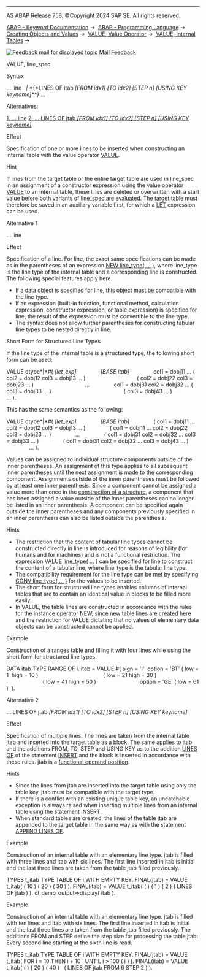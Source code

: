   

* * *

AS ABAP Release 758, ©Copyright 2024 SAP SE. All rights reserved.

[ABAP - Keyword Documentation](javascript:call_link\('abenabap.htm'\)) →  [ABAP - Programming Language](javascript:call_link\('abenabap_reference.htm'\)) →  [Creating Objects and Values](javascript:call_link\('abencreate_objects.htm'\)) →  [VALUE, Value Operator](javascript:call_link\('abenconstructor_expression_value.htm'\)) →  [VALUE, Internal Tables](javascript:call_link\('abenvalue_constructor_params_itab.htm'\)) → 

 [![](Mail.gif?object=Mail.gif "Feedback mail for displayed topic") Mail Feedback](mailto:f1_help@sap.com?subject=Feedback%20on%20ABAP%20Documentation&body=Document:%20VALUE%2C%20line_spec%2C%20ABENVALUE_CONSTRUCTOR_PARAMS_LSPC%2C%20758%0D%0A%0D%0AError:%0D%0A%0D%0A%0D%0A%0D%0ASuggestion%20for%20improvement:)

VALUE, line\_spec

Syntax

... line
  *|* *{*LINES OF itab *\[*FROM idx1*\]* *\[*TO idx2*\]* *\[*STEP n*\]* *\[*USING KEY keyname*\]**}* ...

Alternatives:

[1\. ... line](#!ABAP_ALTERNATIVE_1@1@)
[2\. ... LINES OF jtab *\[*FROM idx1*\]* *\[*TO idx2*\]* *\[*STEP n*\]* *\[*USING KEY keyname*\]*](#!ABAP_ALTERNATIVE_2@2@)

Effect

Specification of one or more lines to be inserted when constructing an internal table with the value operator [VALUE](javascript:call_link\('abenvalue_constructor_params_itab.htm'\)).

Hint

If lines from the target table or the entire target table are used in line\_spec in an assignment of a constructor expression using the value operator [VALUE](javascript:call_link\('abenvalue_constructor_params_itab.htm'\)) to an internal table, these lines are deleted or overwritten with a start value before both variants of line\_spec are evaluated. The target table must therefore be saved in an auxiliary variable first, for which a [LET](javascript:call_link\('abaplet.htm'\)) expression can be used.

Alternative 1   

... line

Effect

Specification of a line. For line, the exact same specifications can be made as in the parentheses of an expression [NEW line\_type( ... )](javascript:call_link\('abenconstructor_expression_new.htm'\)), where line\_type is the line type of the internal table and a corresponding line is constructed. The following special features apply here:

-   If a data object is specified for line, this object must be compatible with the line type.
-   If an expression (built-in function, functional method, calculation expression, constructor expression, or table expression) is specified for line, the result of the expression must be convertible to the line type.
-   The syntax does not allow further parentheses for constructing tabular line types to be nested directly in line.

Short Form for Structured Line Types   

If the line type of the internal table is a structured type, the following short form can be used:

VALUE dtype*|*#( *\[*let\_exp*\]*
               *\[*BASE itab*\]*
               col1 = dobj11 ... ( col2 = dobj12 col3 = dobj13 ... )
                                 ( col2 = dobj22 col3 = dobj23 ... )
                                 ...
               col1 = dobj31 col2 = dobj32 ... ( col3 = dobj33 ... )
                                               ( col3 = dobj43 ... )
               ... ).

This has the same semantics as the following:

VALUE dtype*|*#( *\[*let\_exp*\]*
               *\[*BASE itab*\]*
               ( col1 = dobj11 ... col2 = dobj12 col3 = dobj13 ... )
               ( col1 = dobj11 ... col2 = dobj22 col3 = dobj23 ... )
               ...
               ( col1 = dobj31 col2 = dobj32 ... col3 = dobj33 ... )
               ( col1 = dobj31 col2 = dobj32 ... col3 = dobj43 ... )
               ... ).

Values can be assigned to individual structure components outside of the inner parentheses. An assignment of this type applies to all subsequent inner parentheses until the next assignment is made to the corresponding component. Assignments outside of the inner parentheses must be followed by at least one inner parenthesis. Since a component cannot be assigned a value more than once in the [construction of a structure](javascript:call_link\('abennew_constructor_params_struct.htm'\)), a component that has been assigned a value outside of the inner parentheses can no longer be listed in an inner parenthesis. A component can be specified again outside the inner parentheses and any components previously specified in an inner parenthesis can also be listed outside the parenthesis.

Hints

-   The restriction that the content of tabular line types cannot be constructed directly in line is introduced for reasons of legibility (for humans and for machines) and is not a functional restriction. The expression [VALUE line\_type( ... )](javascript:call_link\('abenconstructor_expression_value.htm'\)) can be specified for line to construct the content of a tabular line, where line\_type is the tabular line type.
-   The compatibility requirement for the line type can be met by specifying [CONV line\_type( ... )](javascript:call_link\('abenconstructor_expression_conv.htm'\)) for the values to be inserted.
-   The short form for structured line types enables columns of internal tables that are to contain an identical value in blocks to be filled more easily.
-   In VALUE, the table lines are constructed in accordance with the rules for the instance operator [NEW](javascript:call_link\('abenconstructor_expression_new.htm'\)), since new table lines are created here and the restriction for VALUE dictating that no values of elementary data objects can be constructed cannot be applied.

Example

Construction of a [ranges table](javascript:call_link\('abenranges_table_glosry.htm'\) "Glossary Entry") and filling it with four lines while using the short form for structured line types.

DATA itab TYPE RANGE OF i.
itab = VALUE #( sign = 'I'  option = 'BT' ( low = 1  high = 10 )
                                          ( low = 21 high = 30 )
                                          ( low = 41 high = 50 )
                            option = 'GE' ( low = 61 )  ).

Alternative 2   

... LINES OF jtab *\[*FROM idx1*\]* *\[*TO idx2*\]* *\[*STEP n*\]* *\[*USING KEY keyname*\]*

Effect

Specification of multiple lines. The lines are taken from the internal table jtab and inserted into the target table as a block. The same applies to jtab and the additions FROM, TO, STEP and USING KEY as to the addition [LINES OF](javascript:call_link\('abapinsert_itab_linespec.htm'\)) of the statement [INSERT](javascript:call_link\('abapinsert_itab.htm'\)) and the block is inserted in accordance with these rules. jtab is a [functional operand position](javascript:call_link\('abenfunctional_position_glosry.htm'\) "Glossary Entry").

Hints

-   Since the lines from jtab are inserted into the target table using only the table key, jtab must be compatible with the target type.
-   If there is a conflict with an existing unique table key, an uncatchable exception is always raised when inserting multiple lines from an internal table using the statement [INSERT](javascript:call_link\('abapinsert_itab.htm'\)).
-   When standard tables are created, the lines of the table jtab are appended to the target table in the same way as with the statement [APPEND LINES OF](javascript:call_link\('abapappend_linespec.htm'\)).

Example

Construction of an internal table with an elementary line type. jtab is filled with three lines and itab with six lines. The first line inserted in itab is initial and the last three lines are taken from the table jtab filled previously.

TYPES t\_itab TYPE TABLE OF i WITH EMPTY KEY.
FINAL(jtab) = VALUE t\_itab( ( 10 ) ( 20 ) ( 30 ) ).
FINAL(itab) = VALUE t\_itab( ( ) ( 1 ) ( 2 ) ( LINES OF jtab ) ).
cl\_demo\_output=>display( itab ).

Example

Construction of an internal table with an elementary line type. jtab is filled with ten lines and itab with six lines. The first line inserted in itab is initial and the last three lines are taken from the table jtab filled previously. The additions FROM and STEP define the step size for processing the table jtab: Every second line starting at the sixth line is read.

TYPES t\_itab TYPE TABLE OF i WITH EMPTY KEY.
FINAL(jtab) = VALUE t\_itab( FOR i = 10 THEN i + 10
  UNTIL i > 100 ( i ) ).
FINAL(itab) = VALUE t\_itab( ( ) ( 20 ) ( 40 )
  ( LINES OF jtab FROM 6 STEP 2 ) ).